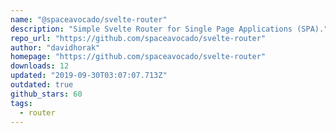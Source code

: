 ```yaml
---
name: "@spaceavocado/svelte-router"
description: "Simple Svelte Router for Single Page Applications (SPA)."
repo_url: "https://github.com/spaceavocado/svelte-router"
author: "davidhorak"
homepage: "https://github.com/spaceavocado/svelte-router"
downloads: 12
updated: "2019-09-30T03:07:07.713Z"
outdated: true
github_stars: 60
tags: 
  - router
---
```


